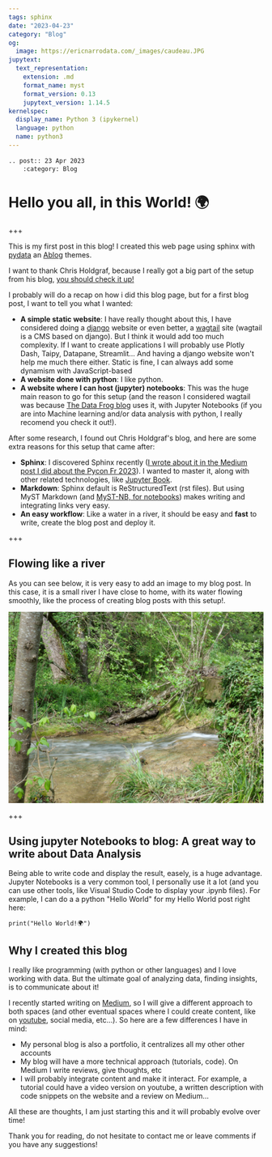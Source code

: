 ```yaml
---
tags: sphinx
date: "2023-04-23"
category: "Blog"
og:
  image: https://ericnarrodata.com/_images/caudeau.JPG
jupytext:
  text_representation:
    extension: .md
    format_name: myst
    format_version: 0.13
    jupytext_version: 1.14.5
kernelspec:
  display_name: Python 3 (ipykernel)
  language: python
  name: python3
---
```


```{raw-cell}
.. post:: 23 Apr 2023
    :category: Blog
```

# Hello you all, in this World! 🌍

+++

This is my first post in this blog! I created this web page using sphinx with [pydata](https://pydata.org/) an [Ablog](https://ablog.readthedocs.io/en/stable/) themes.

I want to thank Chris Holdgraf, because I really got a big part of the setup from his blog, [you should check it up!](https://chrisholdgraf.com/)

I probably will do a recap on how i did this blog page, but for a first blog post, I want to tell you what I wanted:
* **A simple static website**: I have really thought about this, I have considered doing a [django](https://www.djangoproject.com/) website or even better, a [wagtail](https://wagtail.org/) site (wagtail is a CMS based on django). But I think it would add too much complexity. If I want to create applications I will probably use Plotly Dash, Taipy, Datapane, Streamlit... And having a django website won't help me much there either. Static is fine, I can always add some dynamism with JavaScript-based 
* **A website done with python**: I like python.
* **A website where I can host (jupyter) notebooks**: This was the huge main reason to go for this setup (and the reason I considered wagtail was because [The Data Frog blog](https://thedatafrog.com/fr/) uses it, with Jupyter Notebooks (if you are into Machine learning and/or data analysis with python, I really recomend you check it out!).

After some research, I found out Chris Holdgraf's blog, and here are some extra reasons for this setup that came after:

* **Sphinx**: I discovered Sphinx recently ([I wrote about it in the Medium post I did about the Pycon Fr 2023](https://medium.com/better-programming/notes-from-pycon-fr-2023-convention-part-1-52b1e44214c8#0e8d)). I wanted to master it, along with other related technologies, like [Jupyter Book](https://jupyterbook.org/en/stable/intro.html).
* **Markdown**: Sphinx default is ReStructuredText (rst files). But using MyST Markdown (and [MyST-NB, for notebooks](https://myst-nb.readthedocs.io/en/latest/index.html)) makes writing and integrating links very easy.
* **An easy workflow**: Like a water in a river, it should be easy and **fast** to write, create the blog post and deploy it.

+++

## Flowing like a river

As you can see below, it is very easy to add an image to my blog post. In this case, it is a small river I have close to home, with its water flowing smoothly, like the process of creating blog posts with this setup!.

<img src="../../_static/images/caudeau.JPG" title="The river next to my home" alt="River Image"/>

+++

## Using jupyter Notebooks to blog: A great way to write about Data Analysis

Being able to write code and display the result, easely, is a huge advantage. Jupyter Notebooks is a very common tool, I personally use it a lot (and you can use other tools, like Visual Studio Code to display your .ipynb files). For example, I can do a a python "Hello World" for my Hello World post right here:

```{code-cell} ipython3
print("Hello World!🌍")
```

## Why I created this blog

I really like programming (with python or other languages) and I love working with data. But the ultimate goal of analyzing data, finding insights, is to communicate about it!

I recently started writing on [Medium](https://medium.com/@ericnarro), so I will give a different approach to both spaces (and other eventual spaces where I could create content, like on [youtube](https://www.youtube.com/@ericnarro/featured), social media, etc...). So here are a few differences I have in mind:

* My personal blog is also a portfolio, it centralizes all my other other accounts
* My blog will have a more technical approach (tutorials, code). On Medium I write reviews, give thoughts, etc
* I will probably integrate content and make it interact. For example, a tutorial could have a video version on youtube, a written description with code snippets on the website and a review on Medium...

All these are thoughts, I am just starting this and it will probably evolve over time!

Thank you for reading, do not hesitate to contact me or leave comments if you have any suggestions!

